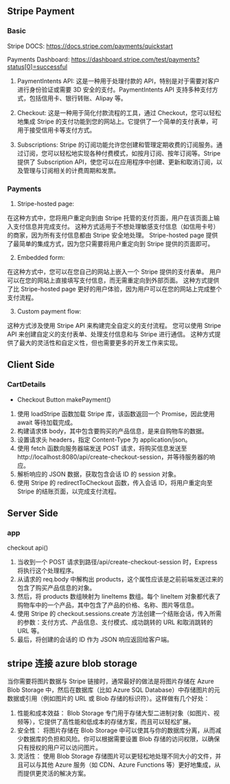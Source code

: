 ## Stripe Payment

### Basic

Stripe DOCS: https://docs.stripe.com/payments/quickstart

Payments Dashboard: https://dashboard.stripe.com/test/payments?status[0]=successful

1. PaymentIntents API: 这是一种用于处理付款的 API，特别是对于需要对客户进行身份验证或需要 3D 安全的支付。PaymentIntents API 支持多种支付方式，包括信用卡、银行转账、Alipay 等。

2. Checkout: 这是一种用于简化付款流程的工具，通过 Checkout，您可以轻松地集成 Stripe 的支付功能到您的网站上。它提供了一个简单的支付表单，可用于接受信用卡等支付方式。

3. Subscriptions: Stripe 的订阅功能允许您创建和管理定期收费的订阅服务。通过订阅，您可以轻松地实现各种付费模式，如按月订阅、按年订阅等。Stripe 提供了 Subscription API，使您可以在应用程序中创建、更新和取消订阅，以及管理与订阅相关的计费周期和发票。

### Payments

1. Stripe-hosted page:

在这种方式中，您将用户重定向到由 Stripe 托管的支付页面，用户在该页面上输入支付信息并完成支付。
这种方式适用于不想处理敏感支付信息（如信用卡号）的商家，因为所有支付信息都由 Stripe 安全地处理。
Stripe-hosted page 提供了最简单的集成方式，因为您只需要将用户重定向到 Stripe 提供的页面即可。

2. Embedded form:

在这种方式中，您可以在您自己的网站上嵌入一个 Stripe 提供的支付表单。
用户可以在您的网站上直接填写支付信息，而无需重定向到外部页面。
这种方式提供了比 Stripe-hosted page 更好的用户体验，因为用户可以在您的网站上完成整个支付流程。

3. Custom payment flow:

这种方式涉及使用 Stripe API 来构建完全自定义的支付流程。
您可以使用 Stripe API 来创建自定义的支付表单、处理支付信息和与 Stripe 进行通信。
这种方式提供了最大的灵活性和自定义性，但也需要更多的开发工作来实现。

## Client Side

### CartDetails

- Checkout Button
  makePayment()

1. 使用 loadStripe 函数加载 Stripe 库，该函数返回一个 Promise，因此使用 await 等待加载完成。
2. 构建请求体 body，其中包含要购买的产品信息，是来自购物车的数据。
3. 设置请求头 headers，指定 Content-Type 为 application/json。
4. 使用 fetch 函数向服务器端发送 POST 请求，将购买信息发送至 http://localhost:8080/api/create-checkout-session，并等待服务器的响应。
5. 解析响应的 JSON 数据，获取包含会话 ID 的 session 对象。
6. 使用 Stripe 的 redirectToCheckout 函数，传入会话 ID，将用户重定向至 Stripe 的结账页面，以完成支付流程。

## Server Side

### app

checkout api()

1. 当收到一个 POST 请求到路径/api/create-checkout-session 时，Express 将执行这个处理程序。
2. 从请求的 req.body 中解构出 products，这个属性应该是之前前端发送过来的包含了购买产品信息的对象。
3. 然后，将 products 数组映射为 lineItems 数组。每个 lineItem 对象都代表了购物车中的一个产品，其中包含了产品的价格、名称、图片等信息。
4. 使用 Stripe 的 checkout.sessions.create 方法创建一个结账会话，传入所需的参数：支付方式、产品信息、支付模式、成功跳转的 URL 和取消跳转的 URL 等。
5. 最后，将创建的会话的 ID 作为 JSON 响应返回给客户端。

## stripe 连接 azure blob storage

当你需要将图片数据与 Stripe 链接时，通常最好的做法是将图片存储在 Azure Blob Storage 中，然后在数据库（比如 Azure SQL Database）中存储图片的元数据或引用（例如图片的 URL 或 Blob 存储的标识符）。这样做有几个好处：

1. 性能和成本效益： Blob Storage 专门用于存储大型二进制对象（如图片、视频等），它提供了高性能和低成本的存储方案，而且可以轻松扩展。
2. 安全性： 将图片存储在 Blob Storage 中可以使其与你的数据库分离，从而减少数据库的负担和风险。你可以根据需要设置 Blob 存储的访问权限，以确保只有授权的用户可以访问图片。
3. 灵活性： 使用 Blob Storage 存储图片可以更轻松地处理不同大小的文件，并且可以与其他 Azure 服务（如 CDN、Azure Functions 等）更好地集成，从而提供更灵活的解决方案。

